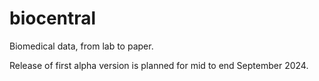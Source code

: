 # biocentral
Biomedical data, from lab to paper.

Release of first alpha version is planned for mid to end September 2024.
